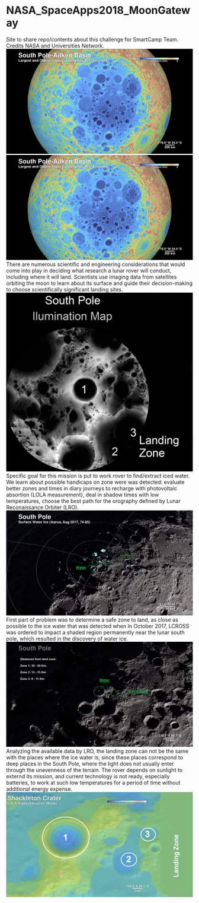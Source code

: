 # NASA_SpaceApps2018_MoonGateway

Site to share repo/contents about this challenge for SmartCamp Team. Credits NASA and Universities Network.
[![Watch the video](https://github.com/sfrias/NASA_SpaceApps2018_MoonGateway/blob/master/Global.png)](https://youtu.be/tHMD9SqyFK8)
![alt text](https://github.com/sfrias/NASA_SpaceApps2018_MoonGateway/blob/master/Global.png)
There are numerous scientific and engineering considerations that would come into play in deciding what research a lunar rover will conduct, including where it will land. Scientists use imaging data from satellites orbiting the moon to learn about its surface and guide their decision-making to choose scientifically significant landing sites.
![alt text](https://github.com/sfrias/NASA_SpaceApps2018_MoonGateway/blob/master/Landing00_SouthPole_IluminationMap.jpg)
Specific goal for this mission is put to work rover to find/extract iced water. We learn about possible handicaps on zone were was detected: evaluate better zones and times in diary journeys to recharge with photovoltaic absortion (LOLA measurement), deal in shadow times with low temperatures, choose the best path for the orography defined by Lunar Reconaissance Orbiter (LRO).
![alt text](https://github.com/sfrias/NASA_SpaceApps2018_MoonGateway/blob/master/Landing01.png)
First part of problem was to determine a safe zone to land, as close as possible to the ice water that was detected when In October 2017, LCROSS was ordered to impact a shaded region permanently near the lunar south pole, which resulted in the discovery of water ice.
![alt text](https://github.com/sfrias/NASA_SpaceApps2018_MoonGateway/blob/master/Landing02.png)
Analyzing the available data by LRO, the landing zone can not be the same with the places where the ice water is, since these places correspond to deep places in the South Pole, where the light does not usually enter through the unevenness of the terrain. The rover depends on sunlight to externd its mission, and current technology is not ready, especially batteries, to work at such low temperatures for a period of time without additional energy expense.
![alt text](https://github.com/sfrias/NASA_SpaceApps2018_MoonGateway/blob/master/Landing03.png)

